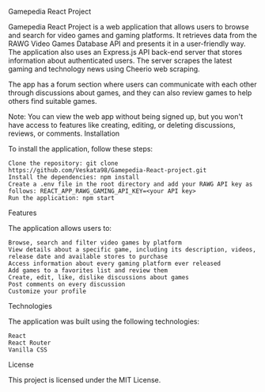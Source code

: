 Gamepedia React Project

Gamepedia React Project is a web application that allows users to browse and search for video games and gaming platforms. It retrieves data from the RAWG Video Games Database API and presents it in a user-friendly way. The application also uses an Express.js API back-end server that stores information about authenticated users. The server scrapes the latest gaming and technology news using Cheerio web scraping.

The app has a forum section where users can communicate with each other through discussions about games, and they can also review games to help others find suitable games.

Note: You can view the web app without being signed up, but you won't have access to features like creating, editing, or deleting discussions, reviews, or comments.
Installation

To install the application, follow these steps:

    Clone the repository: git clone https://github.com/Veskata98/Gamepedia-React-project.git
    Install the dependencies: npm install
    Create a .env file in the root directory and add your RAWG API key as follows: REACT_APP_RAWG_GAMING_API_KEY=<your API key>
    Run the application: npm start

Features

The application allows users to:

    Browse, search and filter video games by platform
    View details about a specific game, including its description, videos, release date and available stores to purchase
    Access information about every gaming platform ever released
    Add games to a favorites list and review them
    Create, edit, like, dislike discussions about games
    Post comments on every discussion
    Customize your profile

Technologies

The application was built using the following technologies:

    React
    React Router
    Vanilla CSS

License

This project is licensed under the MIT License.